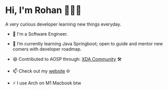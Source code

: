 # Hi, I'm Rohan 👨🏻‍💻

A very curious developer learning new things everyday.

- 🔭 I'm a Software Engineer.

- 🌱 I’m currently learning Java Springboot; open to guide and mentor new comers with developer roadmap.

- 😄 Contributed to AOSP through: <a href="https://forum.xda-developers.com/member.php?u=9697101">XDA Community</a> 🛠

- 📫 Check out my <a href="https://rohanpls.com">website</a> 🌐

- ⚡ I use Arch on M1 Macbook btw
